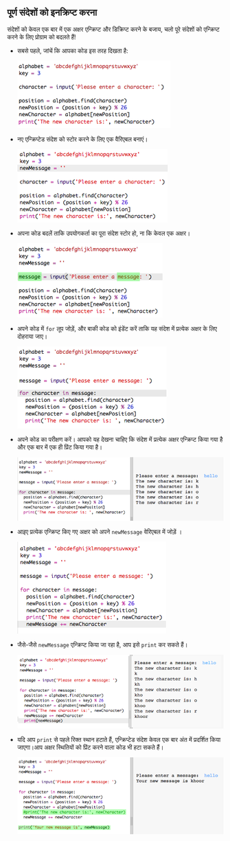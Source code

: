 ## पूर्ण संदेशों को इनक्रिप्ट करना

संदेशों को केवल एक बार में एक अक्षर एन्क्रिप्ट और डिक्रिप्ट करने के बजाय, चलो पूरे संदेशों को एन्क्रिप्ट करने के लिए प्रोग्राम को बदलते हैं!

+ सबसे पहले, जांचें कि आपका कोड इस तरह दिखता है:
    
    ![स्क्रीनशॉट](images/messages-character-finished.png)

+ नए एन्क्रिप्टेड संदेश को स्टोर करने के लिए एक वैरिएबल बनाएं।
    
    ![स्क्रीनशॉट](images/messages-newmessage.png)

+ अपना कोड बदलें ताकि उपयोगकर्ता का पूरा संदेश स्टोर हो, ना कि केवल एक अक्षर।
    
    ![स्क्रीनशॉट](images/messages-message.png)

+ अपने कोड में `for` लूप जोड़ें, और बाकी कोड को इंडेंट करें ताकि यह संदेश में प्रत्येक अक्षर के लिए दोहराया जाए।
    
    ![स्क्रीनशॉट](images/messages-loop.png)

+ अपने कोड का परीक्षण करें। आपको यह देखना चाहिए कि संदेश में प्रत्येक अक्षर एन्क्रिप्ट किया गया है और एक बार में एक ही प्रिंट किया गया है।
    
    ![स्क्रीनशॉट](images/messages-loop-test.png)

+ आइए प्रत्येक एन्क्रिप्ट किए गए अक्षर को अपने `newMessage` वेरिएबल में जोड़ें ।
    
    ![स्क्रीनशॉट](images/messges-message-add-character.png)

+ जैसे-जैसे `newMessage` एन्क्रिप्ट किया जा रहा है, आप इसे `print` कर सकते हैं।
    
    ![स्क्रीनशॉट](images/messages-print-message-characters.png)

+ यदि आप `print` से पहले रिक्त स्थान हटाते हैं, एन्क्रिप्टेड संदेश केवल एक बार अंत में प्रदर्शित किया जाएगा।आप अक्षर स्थितियों को प्रिंट करने वाला कोड भी हटा सकते हैं।
    
    ![स्क्रीनशॉट](images/messages-print-message-comment.png)